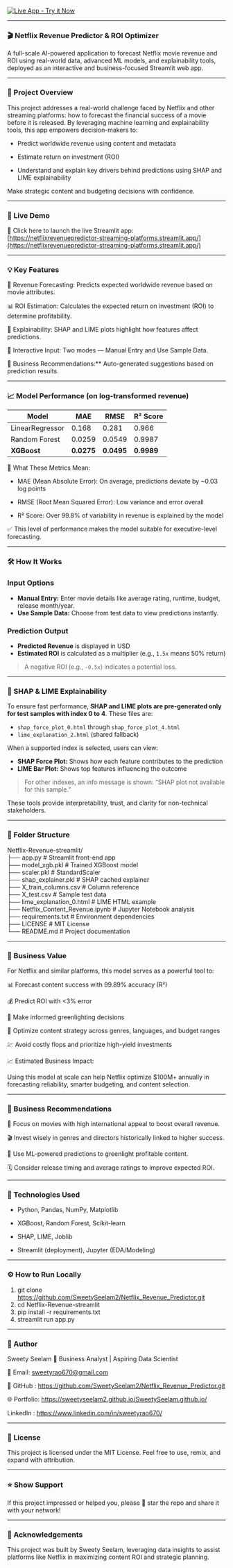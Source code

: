 
[![Live App - Try it Now](https://img.shields.io/badge/Live%20App-Streamlit-informational?style=for-the-badge&logo=streamlit)](https://netflixrevenuepredictor-streaming-platforms.streamlit.app/)

----------------------------------------------------------------------------------------------------------------------------------------------

### 🎬 Netflix Revenue Predictor & ROI Optimizer

A full-scale AI-powered application to forecast Netflix movie revenue and ROI using real-world data, advanced ML models, and explainability tools, deployed as an interactive and business-focused Streamlit web app.

----------------------------------------------------------------------------------------------------------------------------------------------

### 📌 Project Overview

This project addresses a real-world challenge faced by Netflix and other streaming platforms: how to forecast the financial success of a movie before it is released. By leveraging machine learning and explainability tools, this app empowers decision-makers to:

- Predict worldwide revenue using content and metadata

- Estimate return on investment (ROI)

- Understand and explain key drivers behind predictions using SHAP and LIME explainability

Make strategic content and budgeting decisions with confidence.

----------------------------------------------------------------------------------------------------------------------------------------------

### 🚀 Live Demo

🔗 Click here to launch the live Streamlit app: [https://netflixrevenuepredictor-streaming-platforms.streamlit.app/](https://netflixrevenuepredictor-streaming-platforms.streamlit.app/)

----------------------------------------------------------------------------------------------------------------------------------------------

### 💡 Key Features

🔮 Revenue Forecasting: Predicts expected worldwide revenue based on movie attributes.

📊 ROI Estimation: Calculates the expected return on investment (ROI) to determine profitability.

🧠 Explainability: SHAP and LIME plots highlight how features affect predictions.

🧪 Interactive Input: Two modes — Manual Entry and Use Sample Data.

💼 Business Recommendations:** Auto-generated suggestions based on prediction results.

----------------------------------------------------------------------------------------------------------------------------------------------

### 📈 Model Performance (on log-transformed revenue)

| Model           | MAE    | RMSE   | R² Score |
|----------------|--------|--------|----------|
| LinearRegressor| 0.168  | 0.281  | 0.966    |
| Random Forest  | 0.0259 | 0.0549 | 0.9987   |
| **XGBoost**    | **0.0275** | **0.0495** | **0.9989**   |

📌 What These Metrics Mean:

- MAE (Mean Absolute Error): On average, predictions deviate by ~0.03 log points

- RMSE (Root Mean Squared Error): Low variance and error overall

- R² Score: Over 99.8% of variability in revenue is explained by the model

✅ This level of performance makes the model suitable for executive-level forecasting.

---------------------------------------------------------------------------------------------------------------------------------------------

### 🛠️ How It Works

### Input Options
- **Manual Entry:** Enter movie details like average rating, runtime, budget, release month/year.
- **Use Sample Data:** Choose from test data to view predictions instantly.

### Prediction Output
- **Predicted Revenue** is displayed in USD
- **Estimated ROI** is calculated as a multiplier (e.g., `1.5x` means 50% return)

> A negative ROI (e.g., `-0.5x`) indicates a potential loss.

-------------------------------------------------------------------------------------------------------------------------------------------

### 🧠 SHAP & LIME Explainability

To ensure fast performance, **SHAP and LIME plots are pre-generated only for test samples with index 0 to 4**. These files are:
- `shap_force_plot_0.html` through `shap_force_plot_4.html`
- `lime_explanation_2.html` (shared fallback)

When a supported index is selected, users can view:
- **SHAP Force Plot:** Shows how each feature contributes to the prediction
- **LIME Bar Plot:** Shows top features influencing the outcome

> For other indexes, an info message is shown: “SHAP plot not available for this sample.”

These tools provide interpretability, trust, and clarity for non-technical stakeholders.

----------------------------------------------------------------------------------------------------------------------------------------------

### 📂 Folder Structure

Netflix-Revenue-streamlit/                                           
├── app.py                                              # Streamlit front-end app                                                        
├── model_xgb.pkl                                       # Trained XGBoost model                                                                                                    
├── scaler.pkl                                          # StandardScaler                                                                                                                 
├── shap_explainer.pkl                                  # SHAP cached explainer                                                                       
├── X_train_columns.csv                                 # Column reference                                                                                    
├── X_test.csv                                          # Sample test data                                                                                                   
├── lime_explanation_0.html                             # LIME HTML example                                                                                          
├── Netflix_Content_Revenue.ipynb                       # Jupyter Notebook analysis                                                                                          
├── requirements.txt                                    # Environment dependencies                                                                                 
├── LICENSE                                             # MIT License                                                                                                                   
└── README.md                                           # Project documentation                                                                 

----------------------------------------------------------------------------------------------------------------------------------------------

### 💼 Business Value

For Netflix and similar platforms, this model serves as a powerful tool to:

📊 Forecast content success with 99.89% accuracy (R²)

💰 Predict ROI with <3% error

🧠 Make informed greenlighting decisions

🧭 Optimize content strategy across genres, languages, and budget ranges

💹 Avoid costly flops and prioritize high-yield investments

📈 Estimated Business Impact:

Using this model at scale can help Netflix optimize $100M+ annually in forecasting reliability, smarter budgeting, and content selection.

----------------------------------------------------------------------------------------------------------------------------------------------

### 💼 Business Recommendations

🎯 Focus on movies with high international appeal to boost overall revenue.

🎬 Invest wisely in genres and directors historically linked to higher success.

🧠 Use ML-powered predictions to greenlight profitable content.

🗓 Consider release timing and average ratings to improve expected ROI.

----------------------------------------------------------------------------------------------------------------------------------------------

### 🧪 Technologies Used

- Python, Pandas, NumPy, Matplotlib

- XGBoost, Random Forest, Scikit-learn

- SHAP, LIME, Joblib

- Streamlit (deployment), Jupyter (EDA/Modeling)

----------------------------------------------------------------------------------------------------------------------------------------------

### ⚙️ How to Run Locally

1. git clone https://github.com/SweetySeelam2/Netflix_Revenue_Predictor.git                                                                                
2. cd Netflix-Revenue-streamlit                                                  
3. pip install -r requirements.txt                                                
4. streamlit run app.py                                        

----------------------------------------------------------------------------------------------------------------------------------------------

### 🧠 Author

Sweety Seelam 🎯 Business Analyst | Aspiring Data Scientist                                        

📧 Email: sweetyrao670@gmail.com

🔗 GitHub : https://github.com/SweetySeelam2/Netflix_Revenue_Predictor.git               

🌐 Portfolio: https://sweetyseelam2.github.io/SweetySeelam.github.io/         

LinkedIn : https://www.linkedin.com/in/sweetyrao670/

----------------------------------------------------------------------------------------------------------------------------------------------

### 📜 License

This project is licensed under the MIT License. Feel free to use, remix, and expand with attribution.

----------------------------------------------------------------------------------------------------------------------------------------------

### ⭐ Show Support

If this project impressed or helped you, please 🌟 star the repo and share it with your network!

----------------------------------------------------------------------------------------------------------------------------------------------

### 🙌 Acknowledgements

This project was built by Sweety Seelam, leveraging data insights to assist platforms like Netflix in maximizing content ROI and strategic planning.